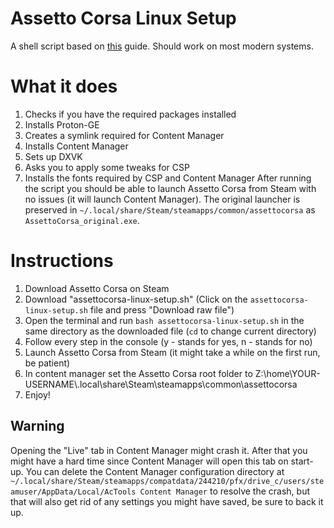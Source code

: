 # Assetto Corsa Linux Setup
A shell script based on [this](https://steamcommunity.com/sharedfiles/filedetails/?id=2828364666) guide. Should work on most modern systems.

# What it does
1. Checks if you have the required packages installed
2. Installs Proton-GE
3. Creates a symlink required for Content Manager
4. Installs Content Manager
5. Sets up DXVK
6. Asks you to apply some tweaks for CSP
7. Installs the fonts required by CSP and Content Manager
After running the script you should be able to launch Assetto Corsa from Steam with no issues (it will launch Content Manager). The original launcher is preserved in `~/.local/share/Steam/steamapps/common/assettocorsa` as `AssettoCorsa_original.exe`.

# Instructions
1. Download Assetto Corsa on Steam
2. Download "assettocorsa-linux-setup.sh" (Click on the `assettocorsa-linux-setup.sh` file and press "Download raw file")
3. Open the terminal and run `bash assettocorsa-linux-setup.sh` in the same directory as the downloaded file (`cd` to change current directory)
4. Follow every step in the console (y - stands for yes, n - stands for no)
5. Launch Assetto Corsa from Steam (it might take a while on the first run, be patient)
6. In content manager set the Assetto Corsa root folder to Z:\home\YOUR-USERNAME\\.local\share\Steam\steamapps\common\assettocorsa
7. Enjoy!


## Warning
Opening the "Live" tab in Content Manager might crash it. After that you might have a hard time since Content Manager will open this tab on start-up. You can delete the Content Manager configuration directory at `~/.local/share/Steam/steamapps/compatdata/244210/pfx/drive_c/users/steamuser/AppData/Local/AcTools Content Manager` to resolve the crash, but that will also get rid of any settings you might have saved, be sure to back it up.
